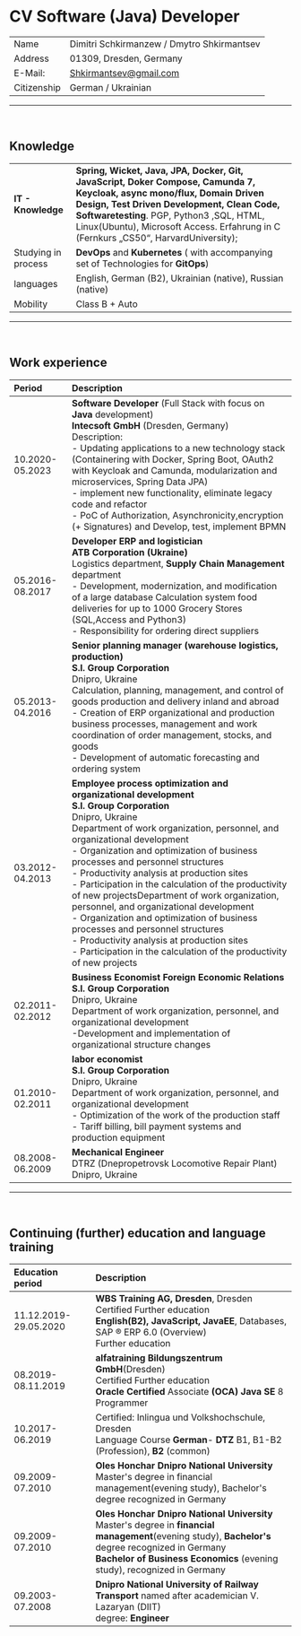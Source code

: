 # CV Software (Java) Developer

|             |                                            |
| ----------- | ------------------------------------------ |
| Name        | Dimitri Schkirmanzew / Dmytro Shkirmantsev |
| Address     | 01309, Dresden, Germany                    |
| E-Mail:     | Shkirmantsev@gmail.com                     |
| Citizenship | German / Ukrainian                         |
-----
<br/>

## Knowledge

|                    |                                                                                                                                              |
| -------------------| ---------------------------------------------------------------------------------------------------------------------------------------------|
| **IT - Knowledge** | **Spring, Wicket, Java, JPA, Docker, Git, JavaScript, Doker Compose, Camunda 7, Keycloak, async mono/flux, Domain Driven Design, Test Driven Development, Clean Code, Softwaretesting**. PGP, Python3 ,SQL, HTML, Linux(Ubuntu), Microsoft Access. Erfahrung in C (Fernkurs „CS50“, HarvardUniversity);                    |
| Studying in process | **DevOps** and **Kubernetes** ( with accompanying set of Technologies for **GitOps**)                                                                  |
| languages | English, German (B2), Ukrainian (native), Russian (native) |
| Mobility | Class B + Auto |

-----
<br/>

## Work experience

| Period            | Description                                                                                                         |
|:------------------|:--------------------------------------------------------------------------------------------------------------------|
|10.2020-05.2023    | **Software Developer** (Full Stack with focus on **Java** development)<br/> **Intecsoft GmbH** (Dresden, Germany)<br/> Description:<br/>- Updating applications to a new technology stack (Containering with Docker, Spring Boot, OAuth2 with Keycloak and Camunda, modularization and microservices, Spring Data JPA)<br/>- implement new functionality, eliminate legacy code and refactor<br/>- PoC of Authorization, Asynchronicity,encryption (+ Signatures) and Develop, test, implement BPMN |
| 05.2016-08.2017   | **Developer ERP and logistician**<br/> **ATB Corporation (Ukraine)**<br/>  Logistics department, **Supply Chain Management** department<br/>- Development, modernization, and modification of a large database Calculation system food deliveries for up to 1000 Grocery Stores (SQL,Access and Python3)<br/>- Responsibility for ordering direct suppliers                                                                                            |
| 05.2013-04.2016 | **Senior planning manager (warehouse logistics, production)**<br/>**S.I. Group Corporation**<br/> Dnipro, Ukraine<br/> Calculation, planning, management, and control of goods production and delivery inland and abroad<br/>- Creation of ERP organizational and production business processes, management and work coordination of order management, stocks, and goods<br/>- Development of automatic forecasting and ordering system|
| 03.2012-04.2013 | **Employee process optimization and organizational development**<br/>**S.I. Group Corporation**<br/>Dnipro, Ukraine<br/>Department of work organization, personnel, and organizational development<br/>- Organization and optimization of business processes and personnel structures<br/>- Productivity analysis at production sites<br/>- Participation in the calculation of the productivity of new projectsDepartment of work organization, personnel, and organizational development<br/>- Organization and optimization of business processes and personnel structures<br/>- Productivity analysis at production sites<br/>- Participation in the calculation of the productivity of new projects|
|02.2011-02.2012 | **Business Economist Foreign Economic Relations**<br/>**S.I. Group Corporation**<br/>Dnipro, Ukraine<br/>Department of work organization, personnel, and organizational development<br/>-Development and implementation of organizational structure changes|
|01.2010-02.2011 | **labor economist**<br/>**S.I. Group Corporation**<br/>Dnipro, Ukraine<br/>Department of work organization, personnel, and organizational development<br/>- Optimization of the work of the production staff<br/>- Tariff billing, bill payment systems and production equipment |
|08.2008-06.2009 | **Mechanical Engineer**<br/> DTRZ (Dnepropetrovsk Locomotive Repair Plant)<br/>Dnipro, Ukraine<br/>
----
<br/>

## Continuing (further) education and language training

| Education period      | Description                               |
|:----------------------|:------------------------------------------|
|11.12.2019- 29.05.2020 | **WBS Training AG, Dresden**, Dresden<br/>Certified Further education<br/>**English(B2), JavaScript, JavaEE**, Databases, SAP ® ERP 6.0 (Overview)<br/>Further education |
|08.2019-08.11.2019 | **alfatraining Bildungszentrum GmbH**(Dresden)<br/>Certified Further education<br/>**Oracle Certified** Associate **(OCA) Java SE** 8 Programmer|
|10.2017-06.2019| Certified: Inlingua und Volkshochschule, Dresden<br/>Language Course **German**- **DTZ** B1, B1-B2 (Profession), **B2** (common)|
|09.2009-07.2010 |**Oles Honchar Dnipro National University**<br/>Master's degree in financial management(evening study), Bachelor's degree recognized in Germany<br/>|
|09.2009-07.2010 |**Oles Honchar Dnipro National University**<br/>Master's degree in **financial management**(evening study), **Bachelor's** degree recognized in Germany<br/>**Bachelor of Business Economics** (evening study), recognized in Germany|
|09.2003-07.2008 | **Dnipro National University of Railway Transport** named after academician V. Lazaryan (DIIT)<br/>degree: **Engineer**|